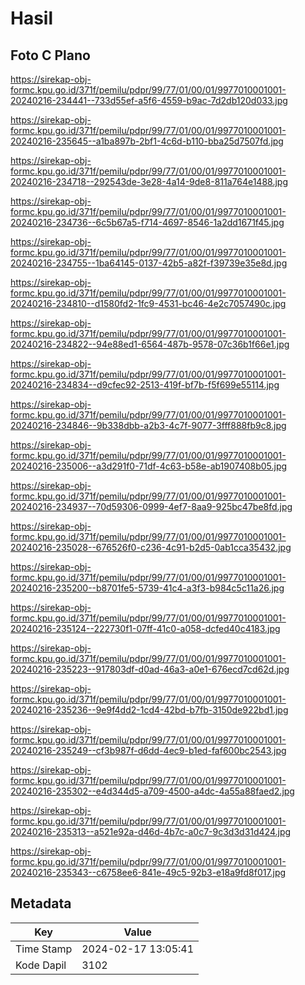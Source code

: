 # Hasil

## Foto C Plano

https://sirekap-obj-formc.kpu.go.id/371f/pemilu/pdpr/99/77/01/00/01/9977010001001-20240216-234441--733d55ef-a5f6-4559-b9ac-7d2db120d033.jpg

https://sirekap-obj-formc.kpu.go.id/371f/pemilu/pdpr/99/77/01/00/01/9977010001001-20240216-235645--a1ba897b-2bf1-4c6d-b110-bba25d7507fd.jpg

https://sirekap-obj-formc.kpu.go.id/371f/pemilu/pdpr/99/77/01/00/01/9977010001001-20240216-234718--292543de-3e28-4a14-9de8-811a764e1488.jpg

https://sirekap-obj-formc.kpu.go.id/371f/pemilu/pdpr/99/77/01/00/01/9977010001001-20240216-234736--6c5b67a5-f714-4697-8546-1a2dd1671f45.jpg

https://sirekap-obj-formc.kpu.go.id/371f/pemilu/pdpr/99/77/01/00/01/9977010001001-20240216-234755--1ba64145-0137-42b5-a82f-f39739e35e8d.jpg

https://sirekap-obj-formc.kpu.go.id/371f/pemilu/pdpr/99/77/01/00/01/9977010001001-20240216-234810--d1580fd2-1fc9-4531-bc46-4e2c7057490c.jpg

https://sirekap-obj-formc.kpu.go.id/371f/pemilu/pdpr/99/77/01/00/01/9977010001001-20240216-234822--94e88ed1-6564-487b-9578-07c36b1f66e1.jpg

https://sirekap-obj-formc.kpu.go.id/371f/pemilu/pdpr/99/77/01/00/01/9977010001001-20240216-234834--d9cfec92-2513-419f-bf7b-f5f699e55114.jpg

https://sirekap-obj-formc.kpu.go.id/371f/pemilu/pdpr/99/77/01/00/01/9977010001001-20240216-234846--9b338dbb-a2b3-4c7f-9077-3fff888fb9c8.jpg

https://sirekap-obj-formc.kpu.go.id/371f/pemilu/pdpr/99/77/01/00/01/9977010001001-20240216-235006--a3d291f0-71df-4c63-b58e-ab1907408b05.jpg

https://sirekap-obj-formc.kpu.go.id/371f/pemilu/pdpr/99/77/01/00/01/9977010001001-20240216-234937--70d59306-0999-4ef7-8aa9-925bc47be8fd.jpg

https://sirekap-obj-formc.kpu.go.id/371f/pemilu/pdpr/99/77/01/00/01/9977010001001-20240216-235028--676526f0-c236-4c91-b2d5-0ab1cca35432.jpg

https://sirekap-obj-formc.kpu.go.id/371f/pemilu/pdpr/99/77/01/00/01/9977010001001-20240216-235200--b8701fe5-5739-41c4-a3f3-b984c5c11a26.jpg

https://sirekap-obj-formc.kpu.go.id/371f/pemilu/pdpr/99/77/01/00/01/9977010001001-20240216-235124--222730f1-07ff-41c0-a058-dcfed40c4183.jpg

https://sirekap-obj-formc.kpu.go.id/371f/pemilu/pdpr/99/77/01/00/01/9977010001001-20240216-235223--917803df-d0ad-46a3-a0e1-676ecd7cd62d.jpg

https://sirekap-obj-formc.kpu.go.id/371f/pemilu/pdpr/99/77/01/00/01/9977010001001-20240216-235236--9e9f4dd2-1cd4-42bd-b7fb-3150de922bd1.jpg

https://sirekap-obj-formc.kpu.go.id/371f/pemilu/pdpr/99/77/01/00/01/9977010001001-20240216-235249--cf3b987f-d6dd-4ec9-b1ed-faf600bc2543.jpg

https://sirekap-obj-formc.kpu.go.id/371f/pemilu/pdpr/99/77/01/00/01/9977010001001-20240216-235302--e4d344d5-a709-4500-a4dc-4a55a88faed2.jpg

https://sirekap-obj-formc.kpu.go.id/371f/pemilu/pdpr/99/77/01/00/01/9977010001001-20240216-235313--a521e92a-d46d-4b7c-a0c7-9c3d3d31d424.jpg

https://sirekap-obj-formc.kpu.go.id/371f/pemilu/pdpr/99/77/01/00/01/9977010001001-20240216-235343--c6758ee6-841e-49c5-92b3-e18a9fd8f017.jpg


## Metadata

| Key        | Value               |
| ---------- | ------------------- |
| Time Stamp | 2024-02-17 13:05:41 |
| Kode Dapil | 3102                |



